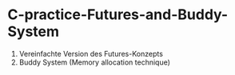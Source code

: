 # C-practice-Futures-and-Buddy-System
1. Vereinfachte Version des Futures-Konzepts
2. Buddy System (Memory allocation technique)
